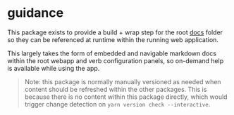 # guidance

This package exists to provide a build + wrap step for the root [docs](../../docs/) folder so they can be referenced at runtime within the running web application.

This largely takes the form of embedded and navigable markdown docs within the root webapp and verb configuration panels, so on-demand help is available while using the app.

> Note: this package is normally manually versioned as needed when content should be refreshed within the other packages. This is because there is no content within this package directly, which would trigger change detection on `yarn version check --interactive`.